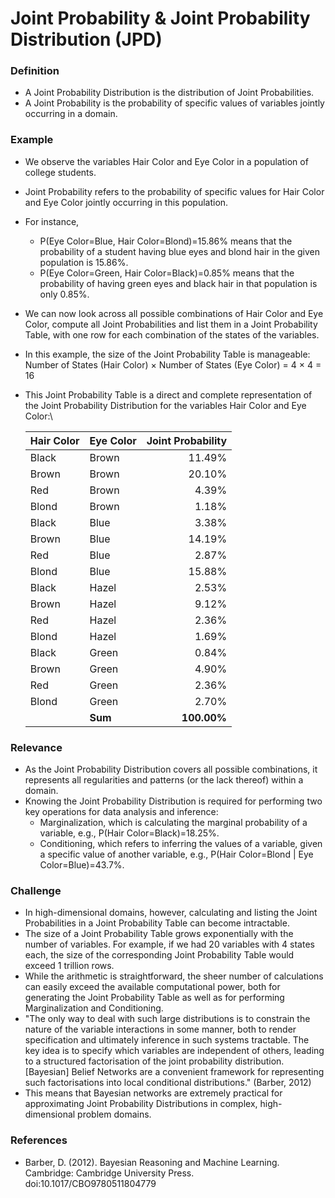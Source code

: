 # Joint Probability & Joint Probability Distribution (JPD)

### Definition

* A Joint Probability Distribution is the distribution of Joint Probabilities.
* A Joint Probability is the probability of specific values of variables jointly occurring in a domain.

### Example

* We observe the variables Hair Color and Eye Color in a population of college students.
* Joint Probability refers to the probability of specific values for Hair Color and Eye Color jointly occurring in this population.
* For instance,&#x20;
  * P(Eye Color=Blue, Hair Color=Blond)=15.86% means that the probability of a student having blue eyes and blond hair in the given population is 15.86%.
  * P(Eye Color=Green, Hair Color=Black)=0.85% means that the probability of having green eyes and black hair in that population is only 0.85%.&#x20;
* We can now look across all possible combinations of Hair Color and Eye Color, compute all Joint Probabilities and list them in a  Joint Probability Table, with one row for each combination of the states of the variables.
* In this example, the size of the Joint Probability Table is manageable: Number of States (Hair Color) × Number of States (Eye Color)  = 4 × 4 = 16&#x20;
*   This Joint Probability Table is a direct and complete representation of the Joint Probability Distribution for the variables Hair Color and Eye Color:\


    | Hair Color | Eye Color | Joint Probability |
    | ---------- | --------- | ----------------: |
    | Black      | Brown     |            11.49% |
    | Brown      | Brown     |            20.10% |
    | Red        | Brown     |             4.39% |
    | Blond      | Brown     |             1.18% |
    | Black      | Blue      |             3.38% |
    | Brown      | Blue      |            14.19% |
    | Red        | Blue      |             2.87% |
    | Blond      | Blue      |            15.88% |
    | Black      | Hazel     |             2.53% |
    | Brown      | Hazel     |             9.12% |
    | Red        | Hazel     |             2.36% |
    | Blond      | Hazel     |             1.69% |
    | Black      | Green     |             0.84% |
    | Brown      | Green     |             4.90% |
    | Red        | Green     |             2.36% |
    | Blond      | Green     |             2.70% |
    |            | **Sum**   |       **100.00%** |

### Relevance

* As the Joint Probability Distribution covers all possible combinations, it represents all regularities and patterns (or the lack thereof) within a domain.
* Knowing the Joint Probability Distribution is required for performing two key operations for data analysis and inference:
  * Marginalization, which is calculating the marginal probability of a variable, e.g., P(Hair Color=Black)=18.25%.
  * Conditioning, which refers to inferring the values of a variable, given a specific value of another variable, e.g., P(Hair Color=Blond | Eye Color=Blue)=43.7%.

### Challenge

* In high-dimensional domains, however, calculating and listing the Joint Probabilities in a Joint Probability Table can become intractable.
* The size of a Joint Probability Table grows exponentially with the number of variables. For example, if we had 20 variables with 4 states each, the size of the corresponding Joint Probability Table would exceed 1 trillion rows.
* While the arithmetic is straightforward, the sheer number of calculations can easily exceed the available computational power, both for generating the Joint Probability Table as well as for performing Marginalization and Conditioning.
* "The only way to deal with such large distributions is to constrain the nature of the variable interactions in some manner, both to render specification and ultimately inference in such systems tractable. The key idea is to specify which variables are independent of others, leading to a structured factorisation of the joint probability distribution. \[Bayesian] Belief Networks are a convenient framework for representing such factorisations into local conditional distributions." (Barber, 2012)
* This means that Bayesian networks are extremely practical for approximating Joint Probability Distributions in complex, high-dimensional problem domains.

### References&#x20;

* Barber, D. (2012). Bayesian Reasoning and Machine Learning. Cambridge: Cambridge University Press. doi:10.1017/CBO9780511804779
